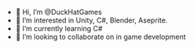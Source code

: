 - 👋 Hi, I’m @DuckHatGames
- 👀 I’m interested in Unity, C#, Blender, Aseprite.
- 🌱 I’m currently learning C# 
- 💞️ I’m looking to collaborate on in game development

<!---
DuckHatGames/DuckHatGames is a ✨ special ✨ repository because its `README.md` (this file) appears on your GitHub profile.
You can click the Preview link to take a look at your changes.
--->
